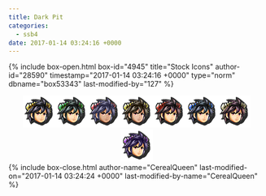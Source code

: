 ```yaml
---
title: Dark Pit
categories:
  - ssb4
date: 2017-01-14 03:24:16 +0000
---
```

{% include box-open.html box-id="4945" title="Stock Icons" author-id="28590" timestamp="2017-01-14 03:24:16 +0000" type="norm" dbname="box53343" last-modified-by="127" %}
<center><img src="Stock_1.png" /><img src="Stock_2.png" /><img src="Stock_3.png" /><img src="Stock_4.png" /><img src="Stock_5.png" /><img src="Stock_6.png" /><img src="Stock_7.png" /><img src="Stock_8.png" /></center>
{% include box-close.html author-name="CerealQueen" last-modified-on="2017-01-14 03:24:24 +0000" last-modified-by-name="CerealQueen" %}
